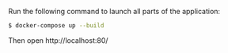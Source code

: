 Run the following command to launch all parts of the application:

```bash
$ docker-compose up --build
```

Then open http://localhost:80/
